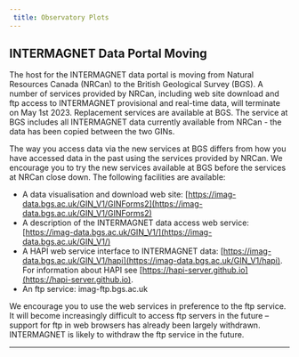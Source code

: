 ```yaml
---
 title: Observatory Plots
---
```


## INTERMAGNET Data Portal Moving

The host for the INTERMAGNET data portal is moving from Natural Resources Canada (NRCan) to the 
British Geological Survey (BGS). A number of services provided by NRCan, including web site 
download and ftp access to INTERMAGNET provisional and real-time data, will terminate on May
1st 2023. Replacement services are available at BGS. The service at BGS includes all INTERMAGNET
data currently available from NRCan - the data has been copied between the two GINs.

The way you access data via the new services 
at BGS differs from how you have accessed data in the past using the services provided by NRCan. 
We encourage you to try the new services available at BGS before the services at NRCan close down. 
The following facilities are available:

- A data visualisation and download web site: 
  [https://imag-data.bgs.ac.uk/GIN_V1/GINForms2](https://imag-data.bgs.ac.uk/GIN_V1/GINForms2)
- A description of the INTERMAGNET data access web service: 
  [https://imag-data.bgs.ac.uk/GIN_V1/](https://imag-data.bgs.ac.uk/GIN_V1/)
- A HAPI web service interface to INTERMAGNET data:
  [https://imag-data.bgs.ac.uk/GIN_V1/hapi](https://imag-data.bgs.ac.uk/GIN_V1/hapi).
  For information about HAPI see [https://hapi-server.github.io](https://hapi-server.github.io).
- An ftp service: imag-ftp.bgs.ac.uk
  
We encourage you to use the web services in preference to the ftp service. It will become 
increasingly difficult to access ftp servers in the future – support for ftp in web browsers 
has already been largely withdrawn. INTERMAGNET is likely to withdraw the ftp service in the future.

---
